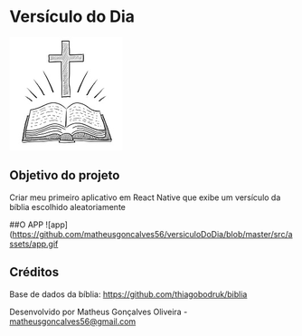 # Versículo do Dia
![biblia](https://github.com/matheusgoncalves56/versiculoDoDia/blob/master/src/assets/logo.jpg)

## Objetivo do projeto
Criar meu primeiro aplicativo em React Native que exibe um versículo da bíblia escolhido aleatoriamente

##O APP
![app](https://github.com/matheusgoncalves56/versiculoDoDia/blob/master/src/assets/app.gif

## Créditos
Base de dados da bíblia:
https://github.com/thiagobodruk/biblia

Desenvolvido por Matheus Gonçalves Oliveira - matheusgoncalves56@gmail.com


